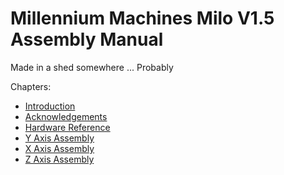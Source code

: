 # Millennium Machines Milo V1.5 Assembly Manual

Made in a shed somewhere ... Probably

Chapters:

- [Introduction](chapters/introduction.md)
- [Acknowledgements](chapters/acknowledgements.md)
- [Hardware Reference](chapters/hardware_reference.md)
- [Y Axis Assembly](chapters/y_axis_assembly.md)
- [X Axis Assembly](chapters/x_axis_assembly.md)
- [Z Axis Assembly](chapters/z_axis_assembly.md)
